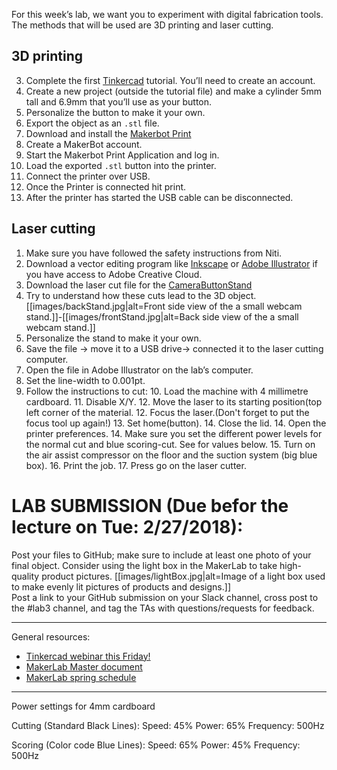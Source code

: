 For this week’s lab, we want you to experiment with digital fabrication tools. The methods that will be used are 3D printing and laser cutting.  

## 3D printing
3. Complete the first [Tinkercad](https://www.tinkercad.com/) tutorial. You’ll need to create an account.
4. Create a new project (outside the tutorial file) and make a cylinder 5mm tall and 6.9mm that you’ll use as your button.
5. Personalize the button to make it your own.
6. Export the object as an `.stl` file.
7. Download and install the [Makerbot Print](https://www.makerbot.com/print/)
8. Create a MakerBot account.
9. Start the Makerbot Print Application and log in.
10. Load the exported `.stl` button into the printer.
11. Connect the printer over USB.
12. Once the Printer is connected hit print.
13. After the printer has started the USB cable can be disconnected.

## Laser cutting
1. Make sure you have followed the safety instructions from Niti.
2. Download a vector editing program like [Inkscape](https://inkscape.org/en/) or [Adobe Illustrator](https://www.adobe.com/products/illustrator.html) if you have access to Adobe Creative Cloud.
3. Download the laser cut file for the [CameraButtonStand](https://github.com/FAR-Lab/Developing-and-Designing-Interactive-Devices/blob/master/CameraButtonStand.svg)
4. Try to understand how these cuts lead to the 3D object.
[[images/backStand.jpg|alt=Front side view of the a small webcam stand.]]-[[images/frontStand.jpg|alt=Back side view of the a small webcam stand.]]
5. Personalize the stand to make it your own.
6. Save the file -> move it to a USB drive-> connected it to the laser cutting computer.
7.  Open the file in Adobe Illustrator on the lab’s computer.
8.  Set the line-width to 0.001pt.
9.  Follow the instructions to cut:
    10.  Load the machine with 4 millimetre cardboard.
    11.  Disable X/Y.
    12.  Move the laser to its starting position(top left corner of the material.
    12.  Focus the laser.(Don't forget to put the focus tool up again!)
    13.  Set home(button).
    14.  Close the lid.
    14.  Open the printer preferences.
    14.  Make sure you set the different power levels for the normal cut and blue scoring-cut. See for values below.
    15.  Turn on the air assist compressor on the floor and the suction system (big blue box).
    16.  Print the job.
    17.  Press go on the laser cutter.

# LAB SUBMISSION (Due befor the lecture on Tue: 2/27/2018):
Post your files to GitHub; make sure to include at least one photo of your final object. Consider using the light box in the MakerLab to take high-quality product pictures.
[[images/lightBox.jpg|alt=Image of a light box used to make evenly lit pictures of products and designs.]]  
Post a link to your GitHub submission on your Slack channel, cross post to the #lab3 channel, and tag the TAs with questions/requests for feedback.

---
General resources:
* [Tinkercad webinar this Friday!](https://docs.google.com/spreadsheets/d/11nEd0ZaryBHB23yM57p-dVgZgF199Wyd0TkvRimOe1A/edit#gid=1461833821)
* [MakerLab Master document](https://docs.google.com/document/d/1ozET_Qy7wzQgwnNVcyp3mp056LdwB8jiCJiZLjYnwcU/edit)
* [MakerLab spring schedule](https://docs.google.com/document/d/15j1kPK74rHL6tj_sHqOJCFg3vdi1BD75TXnQPZ1bJaI/edit)

---
Power settings for 4mm cardboard

Cutting (Standard Black Lines):
    Speed: 45%
    Power: 65%
    Frequency: 500Hz

Scoring (Color code Blue Lines):
    Speed: 65%
    Power: 45%
    Frequency: 500Hz
